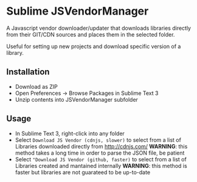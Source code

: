 Sublime JSVendorManager
===============

A Javascript vendor downloader/updater that downloads libraries directly from their GIT/CDN sources and places them in the selected folder.

Useful for setting up new projects and download specific version of a library.

Installation
-------------

* Download as ZIP
* Open Preferences -> Browse Packages in Sublime Text 3
* Unzip contents into JSVendorManager subfolder

Usage
-------------

* In Sublime Text 3, right-click into any folder 
* Select `Download JS Vendor (cdnjs, slower)` to select from a list of Libraries downloaded directly from http://cdnjs.com/ **WARNING**: this method takes a long time in order to parse the JSON file, be patient
* Select `"Download JS Vendor (github, faster)` to select from a list of Libraries created and mantained internally  **WARNING**: this method is faster but libraries are not guarateed to be up-to-date